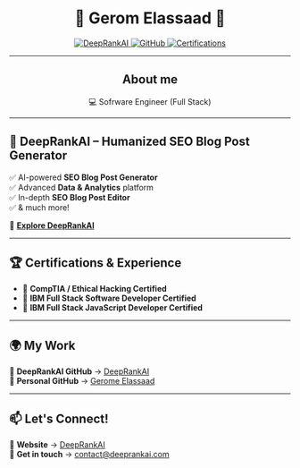 # <div align="center">🚀 Gerom Elassaad 🚀</div>

<div align="center">
  <a href="https://deeprankai.com">
    <img src="https://img.shields.io/badge/Founder-DeepRankAI-blue?style=flat-square&logo=googlechrome" alt="DeepRankAI">
  </a>
  <a href="https://github.com/gerome-elassaad">
    <img src="https://img.shields.io/badge/GitHub-Gerome-black?style=flat-square&logo=github" alt="GitHub">
  </a>
    <a href="#">
    <img src="https://img.shields.io/badge/Certifications-19-green?style=flat-square&logo=hackthebox" alt="Certifications">
  </a>
</div>

---
## <div align="center">About me</div>
<div align="center">
💻 Sofrware Engineer (Full Stack)
</a>
</div>

---
## 🚀 DeepRankAI – Humanized SEO Blog Post Generator  
✅ AI-powered **SEO Blog Post Generator**  
✅ Advanced **Data & Analytics** platform  
✅ In-depth **SEO Blog Post Editor**  
✅ & much more!

🔗 **[Explore DeepRankAI](https://deeprankai.com)**  

---

## 🏆 Certifications & Experience  

- 🏅 **CompTIA / Ethical Hacking Certified**  
- 🏅 **IBM Full Stack Software Developer Certified**  
- 🏅 **IBM Full Stack JavaScript Developer Certified**  

---

## 🌍 My Work  
🔹 **DeepRankAI GitHub** → [DeepRankAI](https://github.com/DeepRank-AI)  
🔹 **Personal GitHub** → [Gerome Elassaad](https://github.com/gerome-elassaad)  

---

## 📫 Let's Connect!  
💼 **Website** → [DeepRankAI](https://deeprankai.com)  
💼 **Get in touch** → contact@deeprankai.com

